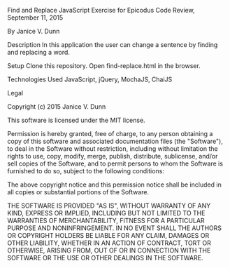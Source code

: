Find and Replace
JavaScript Exercise for Epicodus Code Review, September 11, 2015

By Janice V. Dunn

Description
In this application the user can change a sentence by finding and replacing a word.

Setup
Clone this repository.
Open find-replace.html in the browser.

Technologies Used
JavaScript, jQuery, MochaJS, ChaiJS

Legal

Copyright (c) 2015 Janice V. Dunn

This software is licensed under the MIT license.

Permission is hereby granted, free of charge, to any person obtaining a copy of this software and associated documentation files (the "Software"), to deal in the Software without restriction, including without limitation the rights to use, copy, modify, merge, publish, distribute, sublicense, and/or sell copies of the Software, and to permit persons to whom the Software is furnished to do so, subject to the following conditions:

The above copyright notice and this permission notice shall be included in all copies or substantial portions of the Software.

THE SOFTWARE IS PROVIDED "AS IS", WITHOUT WARRANTY OF ANY KIND, EXPRESS OR IMPLIED, INCLUDING BUT NOT LIMITED TO THE WARRANTIES OF MERCHANTABILITY, FITNESS FOR A PARTICULAR PURPOSE AND NONINFRINGEMENT. IN NO EVENT SHALL THE AUTHORS OR COPYRIGHT HOLDERS BE LIABLE FOR ANY CLAIM, DAMAGES OR OTHER LIABILITY, WHETHER IN AN ACTION OF CONTRACT, TORT OR OTHERWISE, ARISING FROM, OUT OF OR IN CONNECTION WITH THE SOFTWARE OR THE USE OR OTHER DEALINGS IN THE SOFTWARE.
